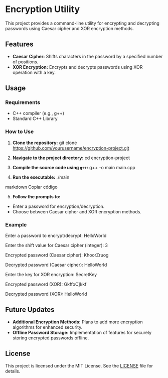 # Encryption Utility

This project provides a command-line utility for encrypting and decrypting passwords using Caesar cipher and XOR encryption methods.

## Features

- **Caesar Cipher:** Shifts characters in the password by a specified number of positions.
- **XOR Encryption:** Encrypts and decrypts passwords using XOR operation with a key.

## Usage

### Requirements

- C++ compiler (e.g., g++)
- Standard C++ Library

### How to Use

1. **Clone the repository:**
git clone https://github.com/yourusername/encryption-project.git


2. **Navigate to the project directory:**
cd encryption-project



3. **Compile the source code using `g++`:**
g++ -o main main.cpp


4. **Run the executable:**
./main

markdown
Copiar código

5. **Follow the prompts to:**
- Enter a password for encryption/decryption.
- Choose between Caesar cipher and XOR encryption methods.

### Example

Enter a password to encrypt/decrypt: HelloWorld

Enter the shift value for Caesar cipher (integer): 3

Encrypted password (Caesar cipher): KhoorZruog

Decrypted password (Caesar cipher): HelloWorld

Enter the key for XOR encryption: SecretKey

Encrypted password (XOR): GkffoC]kkf

Decrypted password (XOR): HelloWorld

## Future Updates

- **Additional Encryption Methods:** Plans to add more encryption algorithms for enhanced security.
- **Offline Password Storage:** Implementation of features for securely storing encrypted passwords offline.


## License

This project is licensed under the MIT License. See the [LICENSE](LICENSE) file for details.
